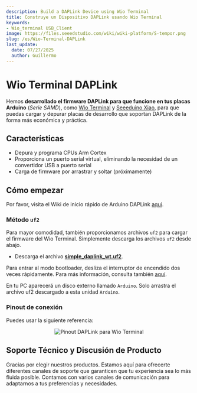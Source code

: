```yaml
---
description: Build a DAPLink Device using Wio Terminal
title: Construye un Dispositivo DAPLink usando Wio Terminal
keywords:
- Wio_terminal USB_Client
image: https://files.seeedstudio.com/wiki/wiki-platform/S-tempor.png
slug: /es/Wio-Terminal-DAPLink
last_update:
  date: 07/27/2025
  author: Guillermo
---
```


# Wio Terminal DAPLink

Hemos **desarrollado el firmware DAPLink para que funcione en tus placas Arduino** (*Serie SAMD*), como [Wio Terminal](https://www.seeedstudio.com/Wio-Terminal-p-4509.html) y [Seeeduino Xiao](https://www.seeedstudio.com/Seeeduino-XIAO-Arduino-Microcontroller-SAMD21-Cortex-M0+-p-4426.html), para que puedas cargar y depurar placas de desarrollo que soportan DAPLink de la forma más económica y práctica.

## Características

- Depura y programa CPUs Arm Cortex
- Proporciona un puerto serial virtual, eliminando la necesidad de un convertidor USB a puerto serial
- Carga de firmware por arrastrar y soltar (próximamente)

## Cómo empezar

Por favor, visita el Wiki de inicio rápido de Arduino DAPLink [aquí](https://wiki.seeedstudio.com/Arduino-DAPLink/).

### Método `uf2`

Para mayor comodidad, también proporcionamos archivos `uf2` para cargar el firmware del Wio Terminal. Simplemente descarga los archivos `uf2` desde abajo.

- Descarga el archivo [**simple_daplink_wt.uf2**](https://files.seeedstudio.com/wiki/Wio-Terminal/res/simple_daplink_wt.uf2).

Para entrar al modo bootloader, desliza el interruptor de encendido dos veces rápidamente. Para más información, consulta también [aquí](https://wiki.seeedstudio.com/Wio-Terminal-Getting-Started/#faq).

En tu PC aparecerá un disco externo llamado `Arduino`. Solo arrastra el archivo uf2 descargado a esta unidad `Arduino`.

### Pinout de conexión

Puedes usar la siguiente referencia:

<div align="center"><img src="https://files.seeedstudio.com/wiki/DAPLink/daplink-wt.jpg" alt="Pinout DAPLink para Wio Terminal" /></div>

## Soporte Técnico y Discusión de Producto

Gracias por elegir nuestros productos. Estamos aquí para ofrecerte diferentes canales de soporte que garanticen que tu experiencia sea lo más fluida posible. Contamos con varios canales de comunicación para adaptarnos a tus preferencias y necesidades.

<div class="button_tech_support_container">
<a href="https://forum.seeedstudio.com/" class="button_forum"></a> 
<a href="https://www.seeedstudio.com/contacts" class="button_email"></a>
</div>

<div class="button_tech_support_container">
<a href="https://discord.gg/eWkprNDMU7" class="button_discord"></a> 
<a href="https://github.com/Seeed-Studio/wiki-documents/discussions/69" class="button_discussion"></a>
</div>
